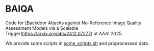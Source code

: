 # BAIQA
Code for [Backdoor Attacks against No-Reference Image Quality Assessment Models via a Scalable Trigger(https://arxiv.org/abs/2412.07277) at AAAI 2025.

We provide some scripts in [some_scripts.sh](./some_scripts.sh) and proprocessed data.

